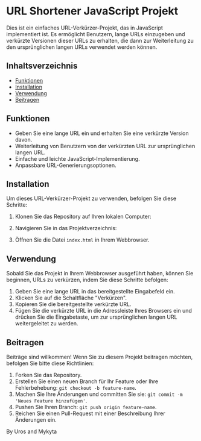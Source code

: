 # URL Shortener JavaScript Projekt

Dies ist ein einfaches URL-Verkürzer-Projekt, das in JavaScript implementiert ist. Es ermöglicht Benutzern, lange URLs einzugeben und verkürzte Versionen dieser URLs zu erhalten, die dann zur Weiterleitung zu den ursprünglichen langen URLs verwendet werden können.

## Inhaltsverzeichnis

- [Funktionen](#funktionen)
- [Installation](#installation)
- [Verwendung](#verwendung)
- [Beitragen](#beitragen)

## Funktionen

- Geben Sie eine lange URL ein und erhalten Sie eine verkürzte Version davon.
- Weiterleitung von Benutzern von der verkürzten URL zur ursprünglichen langen URL.
- Einfache und leichte JavaScript-Implementierung.
- Anpassbare URL-Generierungsoptionen.

## Installation

Um dieses URL-Verkürzer-Projekt zu verwenden, befolgen Sie diese Schritte:

1. Klonen Sie das Repository auf Ihren lokalen Computer:
   
2. Navigieren Sie in das Projektverzeichnis:
   
3. Öffnen Sie die Datei `index.html` in Ihrem Webbrowser.

## Verwendung

Sobald Sie das Projekt in Ihrem Webbrowser ausgeführt haben, können Sie beginnen, URLs zu verkürzen, indem Sie diese Schritte befolgen:

1. Geben Sie eine lange URL in das bereitgestellte Eingabefeld ein.
2. Klicken Sie auf die Schaltfläche "Verkürzen".
3. Kopieren Sie die bereitgestellte verkürzte URL.
4. Fügen Sie die verkürzte URL in die Adressleiste Ihres Browsers ein und drücken Sie die Eingabetaste, um zur ursprünglichen langen URL weitergeleitet zu werden.

## Beitragen

Beiträge sind willkommen! Wenn Sie zu diesem Projekt beitragen möchten, befolgen Sie bitte diese Richtlinien:

1. Forken Sie das Repository.
2. Erstellen Sie einen neuen Branch für Ihr Feature oder Ihre Fehlerbehebung: `git checkout -b feature-name`.
3. Machen Sie Ihre Änderungen und committen Sie sie: `git commit -m 'Neues Feature hinzufügen'`.
4. Pushen Sie Ihren Branch: `git push origin feature-name`.
5. Reichen Sie einen Pull-Request mit einer Beschreibung Ihrer Änderungen ein.

By Uros and Mykyta
